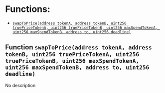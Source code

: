 # Functions:

- [`swapToPrice(address tokenA, address tokenB, uint256 truePriceTokenA, uint256 truePriceTokenB, uint256 maxSpendTokenA, uint256 maxSpendTokenB, address to, uint256 deadline)`](#IUniswapActor-swapToPrice-address-address-uint256-uint256-uint256-uint256-address-uint256-)

## Function `swapToPrice(address tokenA, address tokenB, uint256 truePriceTokenA, uint256 truePriceTokenB, uint256 maxSpendTokenA, uint256 maxSpendTokenB, address to, uint256 deadline) `

No description
